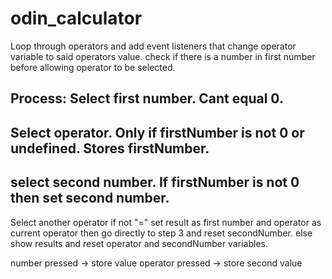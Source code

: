# odin_calculator

Loop through operators and add event listeners that change
operator variable to said operators value.
check if there is a number in first number before allowing operator to be selected.


Process:
Select first number. Cant equal 0.
---
Select operator. Only if firstNumber is not 0 or undefined. Stores firstNumber.
---
select second number. If firstNumber is not 0 then set second number.
---
Select another operator if not "=" set result as first number and operator as current operator then go directly to step 3 and reset secondNumber.
else show results and reset operator and secondNumber variables.

number pressed -> store value
operator pressed -> store second value